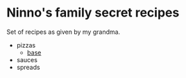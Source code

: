 # Ninno's family secret recipes

Set of recipes as given by my grandma.

- pizzas
  - [base](./pizzas/base.md)
- sauces
- spreads